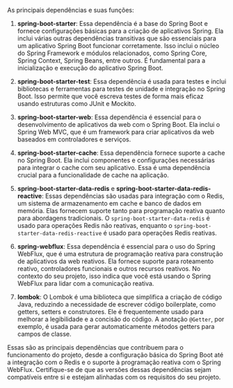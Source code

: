 As principais dependências e suas funções:

1.  **spring-boot-starter**: Essa dependência é a base do Spring Boot e fornece configurações básicas para a criação de aplicativos Spring. Ela inclui várias outras dependências transitivas que são essenciais para um aplicativo Spring Boot funcionar corretamente. Isso inclui o núcleo do Spring Framework e módulos relacionados, como Spring Core, Spring Context, Spring Beans, entre outros. É fundamental para a inicialização e execução do aplicativo Spring Boot.
    
2.  **spring-boot-starter-test**: Essa dependência é usada para testes e inclui bibliotecas e ferramentas para testes de unidade e integração no Spring Boot. Isso permite que você escreva testes de forma mais eficaz usando estruturas como JUnit e Mockito.
    
3.  **spring-boot-starter-web**: Essa dependência é essencial para o desenvolvimento de aplicativos da web com o Spring Boot. Ela inclui o Spring Web MVC, que é um framework para criar aplicativos da web baseados em controladores e serviços.
    
4.  **spring-boot-starter-cache**: Essa dependência fornece suporte a cache no Spring Boot. Ela inclui componentes e configurações necessárias para integrar o cache com seu aplicativo. Essa é uma dependência crucial para a funcionalidade de cache na aplicação.
    
5.  **spring-boot-starter-data-redis** e **spring-boot-starter-data-redis-reactive**: Essas dependências são usadas para integração com o Redis, um sistema de armazenamento em cache e banco de dados em memória. Elas fornecem suporte tanto para programação reativa quanto para abordagens tradicionais. O `spring-boot-starter-data-redis` é usado para operações Redis não reativas, enquanto o `spring-boot-starter-data-redis-reactive` é usado para operações Redis reativas.
    
6.  **spring-webflux**: Essa dependência é essencial para o uso do Spring WebFlux, que é uma estrutura de programação reativa para construção de aplicativos da web reativos. Ela fornece suporte para roteamento reativo, controladores funcionais e outros recursos reativos. No contexto do seu projeto, isso indica que você está usando o Spring WebFlux para lidar com a comunicação reativa.
    
7.  **lombok**: O Lombok é uma biblioteca que simplifica a criação de código Java, reduzindo a necessidade de escrever código boilerplate, como getters, setters e construtores. Ele é frequentemente usado para melhorar a legibilidade e a concisão do código. A anotação `@Getter`, por exemplo, é usada para gerar automaticamente métodos getters para campos de classe.
    

Essas são as principais dependências que contribuem para o funcionamento do projeto, desde a configuração básica do Spring Boot até a integração com o Redis e o suporte à programação reativa com o Spring WebFlux. Certifique-se de que as versões dessas dependências sejam compatíveis entre si e estejam alinhadas com os requisitos do seu projeto.